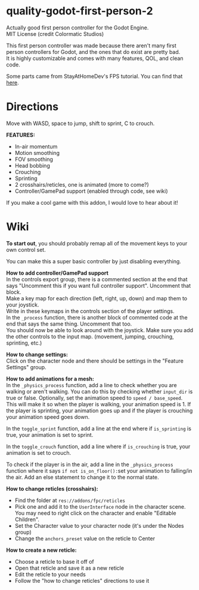 # quality-godot-first-person-2
Actually good first person controller for the Godot Engine.  
MIT License (credit Colormatic Studios)

This first person controller was made because there aren't many first person controllers for Godot, and the ones that do exist are pretty bad.  
It is highly customizable and comes with many features, QOL, and clean code.

Some parts came from StayAtHomeDev's FPS tutorial. You can find that [here](https://www.youtube.com/playlist?list=PLEHvj4yeNfeF6s-UVs5Zx5TfNYmeCiYwf).

# Directions
Move with WASD, space to jump, shift to sprint, C to crouch.

**FEATURES:**
 - In-air momentum
 - Motion smoothing
 - FOV smoothing
 - Head bobbing
 - Crouching
 - Sprinting
 - 2 crosshairs/reticles, one is animated (more to come?)
 - Controller/GamePad support (enabled through code, see wiki)

If you make a cool game with this addon, I would love to hear about it!

# Wiki
**To start out**, you should probably remap all of the movement keys to your own control set.

You can make this a super basic controller by just disabling everything.

**How to add controller/GamePad support**  
In the controls export group, there is a commented section at the end that says "Uncomment this if you want full controller support". Uncomment that block.  
Make a key map for each direction (left, right, up, down) and map them to your joystick.  
Write in these keymaps in the controls section of the player settings.  
In the `_process` function, there is another block of commented code at the end that says the same thing. Uncomment that too.  
You should now be able to look around with the joystick. Make sure you add the other controls to the input map. (movement, jumping, crouching, sprinting, etc.)

**How to change settings:**  
Click on the character node and there should be settings in the "Feature Settings" group.

**How to add animations for a mesh:**  
In the `_physics_process` function, add a line to check whether you are walking or aren't walking. You can do this by checking whether `input_dir` is true or false. Optionally, set the  animation speed to `speed / base_speed`. This will make it so when the player is walking, your animation speed is 1. If the player is sprinting, your animation goes up and if the player is crouching your animation speed goes down.

In  the `toggle_sprint` function, add a line at the end where if `is_sprinting` is true, your animation is set to sprint.

In the `toggle_crouch` function, add a line where if `is_crouching` is true, your animation is set to crouch.

To check if the player is in the air, add a line in the `_physics_process` function where it says `if not is_on_floor():`set your animation to falling/in the air. Add an else statement to change it to the normal state.

**How to change reticles (crosshairs):**  
- Find the folder at `res://addons/fpc/reticles`
- Pick one and add it to the `UserInterface` node in the character scene. You may need to right click on the character and enable "Editable Children".
- Set the Character value to your character node (it's under the Nodes group)
- Change the `anchors_preset` value on the reticle to Center

**How to create a new reticle:**  
- Choose a reticle to base it off of
- Open that reticle and save it as a new reticle
- Edit the reticle to your needs
- Follow the "how to change reticles" directions to use it

